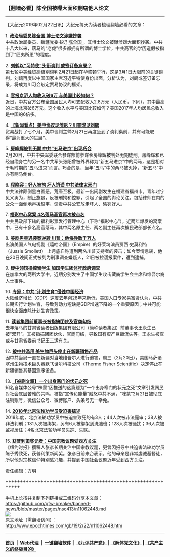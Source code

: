 ### 【翻墙必看】陈全国被曝大面积剽窃他人论文
------------------------

<p>
 【大纪元2019年02月22日讯】大纪元每天为读者梳理翻墙必看的文章：
</p>
<p>
 1.
 <b>
  <a href="http://www.epochtimes.com/gb/19/2/21/n11061329.htm" rel="noopener noreferrer" target="_blank">
   政治局委员陈全国 博士论文涉嫌抄袭
  </a>
 </b>
 <br/>
 中共政治局委员、新疆党委书记
 <a href="http://www.epochtimes.com/gb/tag/%E9%99%88%E5%85%A8%E5%9B%BD.html">
  陈全国
 </a>
 ，其博士论文被曝涉嫌大面积抄袭。中共十八大以来，落马的“老虎”很多都拥有所谓的博士学位，中共高官的学历造假被指到了“匪夷所思”的程度。
</p>
<p>
 2.
 <b>
  <a href="http://www.epochtimes.com/gb/19/2/21/n11061744.htm" rel="noopener noreferrer" target="_blank">
   刘鹤以“习特使”头衔谈判 或签订备忘录？
  </a>
 </b>
 <br/>
 第七轮中美经贸高级别谈判2月21日起在华盛顿举行，这是3月1日大限前的关键谈判。刘鹤再度以中国国家主席习近平特使身份出面，分析认为，刘鹤或签订备忘录，将成为川习会敲定贸易协议的框架。
</p>
<p>
 3.
 <b>
  <a href="http://www.epochtimes.com/gb/19/2/21/n11061157.htm" rel="noopener noreferrer" target="_blank">
   官报京沪人均收入破6万 与美国比较如何？
  </a>
 </b>
 <br/>
 近日，中共官方公布全国居民人均可支配收入2.8万元（人民币，下同），其中最高的上海北京破6万元。这个收入水平与美国比较如何？美国2017年人均居民总收入是中国的6倍多。
</p>
<p>
 4.
 <b>
  <a href="http://www.epochtimes.com/gb/19/2/21/n11061396.htm" rel="noopener noreferrer" target="_blank">
   【新闻看点】美中协议现雏形？川普或见刘鹤
  </a>
 </b>
 <br/>
 贸易战打了七个月，美中谈判主帅2月21日再度坐到了谈判桌前，并有可能取得“最为重大的进展”。
</p>
<p>
 5.
 <b>
  <a href="http://www.epochtimes.com/gb/19/2/21/n11059838.htm" rel="noopener noreferrer" target="_blank">
   房峰辉被判无期 中共“五马进京”出现巧合
  </a>
 </b>
 <br/>
 2月20日，中共中央军委联合参谋部前参谋长房峰辉被判处无期徒刑。房峰辉和已经自缢身亡的另一名中共军头张阳曾被外界称为“新五马进京”中的两马，这是相对于毛时期的“五马进京”而言。巧合的是，当年“五马”中的两马被灭掉，“新五马”中亦有两马倒台。
</p>
<p>
 6.
 <b>
  <a href="http://www.epochtimes.com/gb/19/2/20/n11059343.htm" rel="noopener noreferrer" target="_blank">
   程晓容：好人被拘 坏人逍遥 中共法律太邪门
  </a>
 </b>
 <br/>
 中共法律颠倒黑白善恶，荒唐至极。最新一出闹剧发生在福建省福州市。青年赵宇见义勇为，制止施暴，反被刑拘和控罪，引起了全国的舆论关注。包括律师在内的公众一面倒地声援赵宇，谴责中共公安放走坏人、惩罚好人。
</p>
<p>
 7.
 <b>
  <a href="http://www.epochtimes.com/gb/19/2/21/n11061404.htm" rel="noopener noreferrer" target="_blank">
   福彩中心窝案 4名落马高官再次被点名
  </a>
 </b>
 <br/>
 中共民政部下辖的福利彩票发行管理中心（下称“福彩中心”），近两年爆发的窝案中，已有十多名高官落马，其中两名原主任、两名副主任再次被民政部部长点名。
</p>
<p>
 8.
 <b>
  <a href="http://www.epochtimes.com/gb/19/2/21/n11061494.htm" rel="noopener noreferrer" target="_blank">
   美剧男星遇袭案逆转 川普：他侮辱数千万人
  </a>
 </b>
 <br/>
 出演美国人气电视剧《嘻哈帝国》（Empire）的好莱坞演员贾西·史莫利特（Jussie Smollett） 上月底自称遭到两名川普支持者的袭击；如今案情急转，他在20日晚间正式被列为刑事调查嫌疑人，21日被控谎报案件，遭到逮捕。
</p>
<p>
 9.
 <b>
  <a href="http://www.epochtimes.com/gb/19/2/21/n11061433.htm" rel="noopener noreferrer" target="_blank">
   疑中领馆操控留学生 加国学生团体吁政府调查
  </a>
 </b>
 <br/>
 在加拿大的两所大学中，近期分别发生了中国学生攻击藏裔学生会主席和维吾尔裔人士事件。
</p>
<p>
 10.
 <b>
  <a href="http://www.epochtimes.com/gb/19/2/21/n11061655.htm" rel="noopener noreferrer" target="_blank">
   专家：中共“计划生育”侵蚀中国经济
  </a>
 </b>
 <br/>
 大陆经济增长（GDP）速度去年创28年来新低，美国人口专家易富贤认为，中共长期实行计划生育，导致劳动力短缺是GDP增速下降的一个重要原因；中共可能很快全面废除计划生育政策。
</p>
<p>
 11.
 <b>
  <a href="http://www.epochtimes.com/gb/19/2/21/n11061794.htm" rel="noopener noreferrer" target="_blank">
   读者集团前董事长被指搞团伙及官商勾结
  </a>
 </b>
 <br/>
 去年落马的甘肃省读者出版集团有限公司（简称读者集团）前董事长王永生已被“双开”。其被指搞团团伙伙，官商勾结，导致国有资产巨额流失等。王永生被查或与甘肃省委前书记王三运有关。
</p>
<p>
 12.
 <b>
  <a href="http://www.epochtimes.com/gb/19/2/21/n11061628.htm" rel="noopener noreferrer" target="_blank">
   被中共滥用 美生物巨头停止在新疆销售产品
  </a>
 </b>
 <br/>
 因中共当局一直在新疆对当地维吾尔人进行迫害，周三（2月20日），美国马萨诸塞州生物技术巨头赛默飞世尔科技公司（Thermo Fisher Scientific）决定停止在新疆销售其基因测序设备。
</p>
<p>
 13.
 <b>
  <a href="http://www.epochtimes.com/gb/19/2/21/n11061400.htm" rel="noopener noreferrer" target="_blank">
   【被删文章】一个出身寒门的状元之死
  </a>
 </b>
 <br/>
 知名自媒体公号“咪蒙”因推送的这篇题为“一个出身寒门的状元之死”文章引发网民对社会底层苦难的共鸣，被指“宣传负能量”触怒中共不满，“咪蒙”2月21日被彻底注销账号，微信公众号、微博账户、头条号无一幸免。
</p>
<p>
 14.
 <b>
  <a href="http://www.epochtimes.com/gb/19/2/21/n11060602.htm" rel="noopener noreferrer" target="_blank">
   2018年北京法轮功学员受迫害综述
  </a>
 </b>
 <br/>
 2018年度，北京法轮功学员中被迫害致死的有3人；44人次被非法庭审；38人被非法判刑；131人次被绑架，另有6人被绑架到洗脑班；128人次被骚扰；36人次被监视居住；4名北京法轮功学员失踪、失联。
</p>
<p>
 15.
 <b>
  <a href="http://www.epochtimes.com/gb/19/2/21/n11061227.htm" rel="noopener noreferrer" target="_blank">
   获普利策奖记者：中国宗教议题受西方关注
  </a>
 </b>
 <br/>
 《纽约时报》撰稿人张彦长期关注中国宗教议题，更曾因报导中共迫害法轮功学员陈子秀致死，获普利策新闻奖。张彦日前来台表示，他的母亲是非常虔诚基督徒，所以他对宗教信仰特别感兴趣，并提到中国社会议题近年受到西方关注。
</p>
<p>
 责任编辑：方明
</p>

+++++++++++++++++++++++++++++++++++++++++++++++++++++++++++<br/><br/>
手机上长按并复制下列链接或二维码分享本文章：<br/>
https://github.com/gfw-breaker/banned-news/blob/master/pages/nsc413/n11062448.md <br/>
<a href='https://github.com/gfw-breaker/banned-news/blob/master/pages/nsc413/n11062448.md'><img src='https://github.com/gfw-breaker/banned-news/blob/master/pages/nsc413/n11062448.md.png'/></a> <br/>
原文地址（需翻墙访问）：http://www.epochtimes.com/gb/19/2/22/n11062448.htm


------------------------
#### [首页](https://github.com/gfw-breaker/banned-news/blob/master/README.md) &nbsp;|&nbsp; [Web代理](https://github.com/labour-camp/helloworld) &nbsp;|&nbsp; [一键翻墙软件](https://github.com/gfw-breaker/nogfw/blob/master/README.md) &nbsp;| [《九评共产党》](https://github.com/gfw-breaker/9ping.md/blob/master/README.md#九评之一评共产党是什么) | [《解体党文化》](https://github.com/gfw-breaker/jtdwh.md/blob/master/README.md) | [《共产主义的终极目的》](https://github.com/gfw-breaker/gczydzjmd.md/blob/master/README.md)

